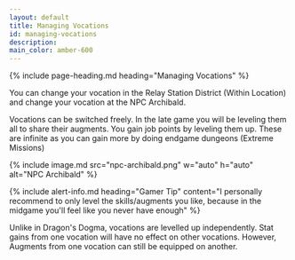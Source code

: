 ```yaml
---
layout: default
title: Managing Vocations
id: managing-vocations
description: 
main_color: amber-600
---
```


<div class="margin-center-90">
  {% include page-heading.md heading="Managing Vocations" %}

  <p class="py-3">
    You can change your vocation in the Relay Station District (Within Location) and change your vocation at the NPC Archibald.
  </p>

  <p class="py-3">
    Vocations can be switched freely. In the late game you will be leveling them all to share their augments. 
    You gain job points by leveling them up. These are infinite as you can gain more by doing endgame dungeons (Extreme Missions) 
  </p>

  {% include image.md src="npc-archibald.png" w="auto" h="auto" alt="NPC Archibald" %}

  {% include alert-info.md heading="Gamer Tip" content="I personally recommend to only level the skills/augments you like, because in the midgame you'll feel like you never have enough" %}

  <div class="py-3">
    Unlike in Dragon's Dogma, vocations are levelled up independently. Stat gains from one vocation will have no effect on other vocations. However, Augments from one vocation can still be equipped on another.
  </div>
</div>

